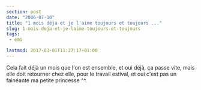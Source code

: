 ```yaml
---
section: post
date: "2006-07-10"
title: "1 mois déja et je l'aime toujours et toujours ..."
slug: 1-mois-deja-et-je-laime-toujours-et-toujours
tags:
 - emi

lastmod: 2017-03-01T11:27:17+01:00
---
```


Cela fait déjà un mois que l'on est ensemble, et oui déjà, ça passe vite, mais elle doit retourner chez elle, pour le travail estival, et oui c'est pas un fainéante ma petite princesse ^^.
